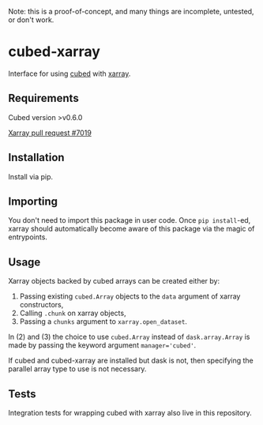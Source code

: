 Note: this is a proof-of-concept, and many things are incomplete, untested, or don't work.

# cubed-xarray

Interface for using [cubed](https://github.com/tomwhite/cubed) with [xarray](https://github.com/pydata/xarray).

## Requirements

Cubed version >v0.6.0

[Xarray pull request #7019](https://github.com/pydata/xarray/pull/7019)

## Installation

Install via pip.

## Importing

You don't need to import this package in user code. Once `pip install`-ed, xarray should automatically become aware of this package via the magic of entrypoints.

## Usage

Xarray objects backed by cubed arrays can be created either by:

1. Passing existing `cubed.Array` objects to the `data` argument of xarray constructors,
2. Calling `.chunk` on xarray objects,
3. Passing a `chunks` argument to `xarray.open_dataset`.

In (2) and (3) the choice to use `cubed.Array` instead of `dask.array.Array` is made by passing the keyword argument `manager='cubed'`.

If cubed and cubed-xarray are installed but dask is not, then specifying the parallel array type to use is not necessary.

## Tests

Integration tests for wrapping cubed with xarray also live in this repository.
